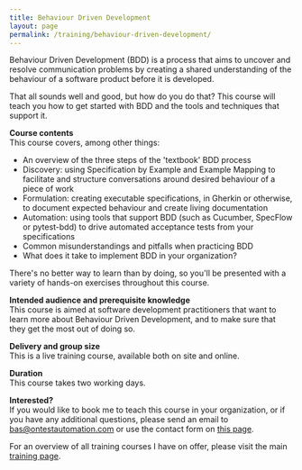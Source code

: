 ```yaml
---
title: Behaviour Driven Development
layout: page
permalink: /training/behaviour-driven-development/
---
```

Behaviour Driven Development (BDD) is a process that aims to uncover and resolve communication problems by creating a shared understanding of the behaviour of a software product before it is developed.

That all sounds well and good, but how do you do that? This course will teach you how to get started with BDD and the tools and techniques that support it.

**Course contents**  
This course covers, among other things:

  * An overview of the three steps of the 'textbook' BDD process
  * Discovery: using Specification by Example and Example Mapping to facilitate and structure conversations around desired behaviour of a piece of work
  * Formulation: creating executable specifications, in Gherkin or otherwise, to document expected behaviour and create living documentation
  * Automation: using tools that support BDD (such as Cucumber, SpecFlow or pytest-bdd) to drive automated acceptance tests from your specifications
  * Common misunderstandings and pitfalls when practicing BDD
  * What does it take to implement BDD in your organization?

There's no better way to learn than by doing, so you'll be presented with a variety of hands-on exercises throughout this course.

**Intended audience and prerequisite knowledge**  
This course is aimed at software development practitioners that want to learn more about Behaviour Driven Development, and to make sure that they get the most out of doing so.

**Delivery and group size**  
This is a live training course, available both on site and online.

**Duration**  
This course takes two working days.

**Interested?**  
If you would like to book me to teach this course in your organization, or if you have any additional questions, please send an email to bas@ontestautomation.com or use the contact form on [this page](/contact/).

For an overview of all training courses I have on offer, please visit the main [training page](/training/).